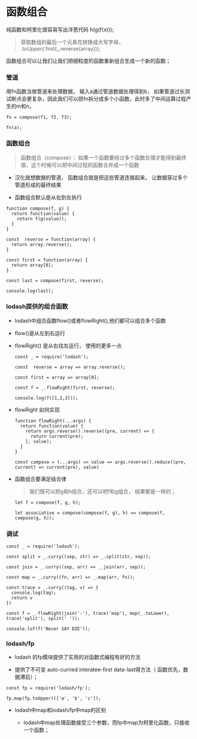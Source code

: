 # 函数组合

纯函数和柯里化很容易写出洋葱代码 h(g(f(x)));

> 获取数组的最后一个元素在转换成大写字母， _.toUpper(_.first(_.reverse(array)));

函数组合可以让我们让我们把细粒度的函数重新组合生成一个新的函数；

### 管道

用fn函数当做管道来处理数据， 输入a通过管道数据处理得到b， 如果管道过长测试断点会更复杂，因此我们可以把fn拆分成多个小函数，此时多了中间运算过程产生的m和n。

```
fn = compose(f1, f2, f3);

fn(a);
```

### 函数组合
> 函数组合（compose）： 如果一个函数要经过多个函数处理才能得到最终值，这个时候可以把中间过程的函数合并成一个函数

  * 汉化就想数据的管道， 函数组合就是把这些管道连接起来， 让数据穿过多个管道形成的最终结果

  * 函数组合默认是从右到左执行


  ```
  function compose(f, g) {
    return function(value) {
      return f(g(value));
    }
  }

  const  reverse = function(array) {
    return array.reverse();
  }

  const first = function(array) {
    return array[0];
  }

  const last = compose(first, reverse);

  console.log(last);
  ```

### lodash提供的组合函数

  * lodash中组合函数flow()或者flowRight(),他们都可以组合多个函数

  * flow()是从左到右运行

  * flowRight() 是从右往左运行， 使用的更多一点

      ```
      const _ = require('lodash');

      const  reverse = array => array.reverse();

      const first = array => array[0];

      const f = _.flowRight(first, reverse);

      console.log(f([1,2,3]));

      ```

  * flowRight 如何实现

      ```
      function flowRight(...args) {
        return function(value) {
          return args.reverse().reverse((pre, current) => {
            return current(pre);
          }, value);
        }
      }

      const compose = (...args) => value => args.reverse().reduce((pre, current) => current(pre), value)
      ```

  * 函数组合要满足结合律

      > 我们既可以把g和h组合，还可以吧f和g组合， 结果都是一样的；

      ```
      let f = compose(f, g, h);

      let associative = compose(compose(f, g), h) == compose(f, compose(g, h));
      ```


### 调试

  ```
  const _ = require('lodash');

  const split = _.curry((sep, str) => _.split(str, sep));

  const join = _.curry((sep, arr) => _.join(arr, sep));

  const map = _.curry((fn, arr) => _.map(arr, fn));

  const trace = _.curry((tag, v) => {
    console.log(tag);
    return v
  })

  const f = _.flowRight(join('-'), trace('map'), map(_.toLower), trace('split'), split(' '));

  console.lof(f('Never SAY DIE'));
  ```
     
### lodash/fp

  * lodash 的fp模块提供了实用的对函数式编程有好的方法

  * 提供了不可变 auto-curried interatee-first data-last得方法（ 函数优先，数据滞后）；

  ```
  const fp = require('lodash/fp');

  fp.map(fp.toUpper)(['a', 'b', 'c']);

  ```

  * lodash中map和lodash/fp中map的区别

      * lodash中map处理函数接受三个参数，而fp中map为柯里化函数，只接收一个函数；

  












